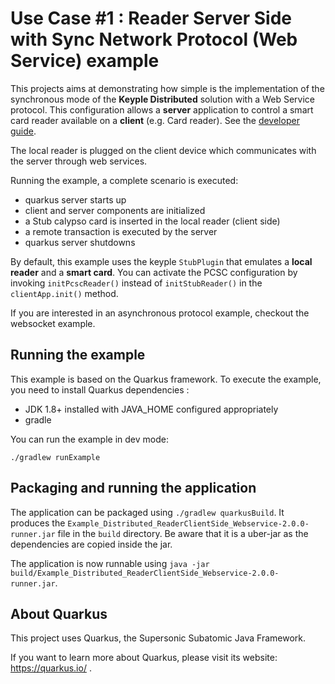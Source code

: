 # Use Case #1 : Reader Server Side with Sync Network Protocol (Web Service) example

This projects aims at demonstrating how simple is the implementation of the synchronous mode of the **Keyple Distributed** solution with a Web Service protocol.
This configuration allows a **server** application to control a smart card reader available on a **client** (e.g. Card reader).
See the [developer guide](https://keyple.org/docs/developer-guide/distributed-application/#reader-client-side).

The local reader is plugged on the client device which communicates with the server through web services.

Running the example, a complete scenario is executed: 
- quarkus server starts up
- client and server components are initialized
- a Stub calypso card is inserted in the local reader (client side)
- a remote transaction is executed by the server
- quarkus server shutdowns

By default, this example uses the keyple `StubPlugin` that emulates a **local reader** and a **smart card**. You can activate the PCSC configuration by invoking ```initPcscReader()``` instead of  ```initStubReader()``` in the `clientApp.init()` method.      

If you are interested in an asynchronous protocol example, checkout the websocket example.

## Running the example

This example is based on the Quarkus framework. To execute the example, you need to install Quarkus dependencies : 
- JDK 1.8+ installed with JAVA_HOME configured appropriately
- gradle

You can run the example in dev mode:

```
./gradlew runExample
```

## Packaging and running the application

The application can be packaged using `./gradlew quarkusBuild`.
It produces the `Example_Distributed_ReaderClientSide_Webservice-2.0.0-runner.jar` file in the `build` directory.
Be aware that it is a uber-jar as the dependencies are copied inside the jar.

The application is now runnable using `java -jar build/Example_Distributed_ReaderClientSide_Webservice-2.0.0-runner.jar`.

## About Quarkus

This project uses Quarkus, the Supersonic Subatomic Java Framework.

If you want to learn more about Quarkus, please visit its website: https://quarkus.io/ .
